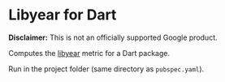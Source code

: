 # Libyear for Dart

**Disclaimer:** This is not an officially supported Google product.

Computes the [libyear](https://libyear.com/) metric for a Dart package.

Run in the project folder (same directory as `pubspec.yaml`).
